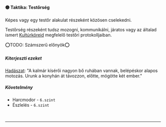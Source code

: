 #### 🟡 Taktika: Testőrség

Képes vagy egy testőr alakulat részeként közösen cselekedni.

Testőrség részeként tudsz mozogni, kommunikálni, járatos vagy az általad ismert [Kultúrköreid](../hatterek.kiemelt/kulturkor.md) megfelelő testőri protokolljaiban.  

⭕TODO: Számszerű előnyök⭕

##### Kiterjeszti ezeket

[Hadászat](../kepzettsegek.tudomanyos/hadaszat.md): "A kalmár kísérői nagyon bő ruhában vannak, belépéskor alapos motozás. Urunk a konyhán át távozzon, előtte, mögötte két ember."

##### Követelmény

- Harcmodor - `6.szint`
- Észlelés - `6.szint`

<br />

---
